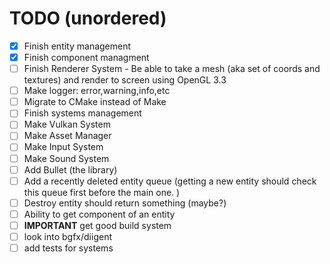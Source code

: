 # TODO (unordered)
- [x] Finish entity management
- [x] Finish component managment 
- [ ] Finish Renderer System \- Be able to take a mesh (aka set of coords and textures) and render to screen using OpenGL 3.3
- [ ] Make logger: error,warning,info,etc 
- [ ] Migrate to CMake instead of Make
- [ ] Finish systems management
- [ ] Make Vulkan System
- [ ] Make Asset Manager
- [ ] Make Input System
- [ ] Make Sound System
- [ ] Add Bullet (the library) 
- [ ] Add a recently deleted entity queue (getting a new entity should check this queue first before the main one. )
- [ ] Destroy entity should return something (maybe?)
- [ ] Ability to get component of an entity
- [ ] **IMPORTANT** get good build system
- [ ] look into bgfx/diigent 
- [ ] add tests for systems
